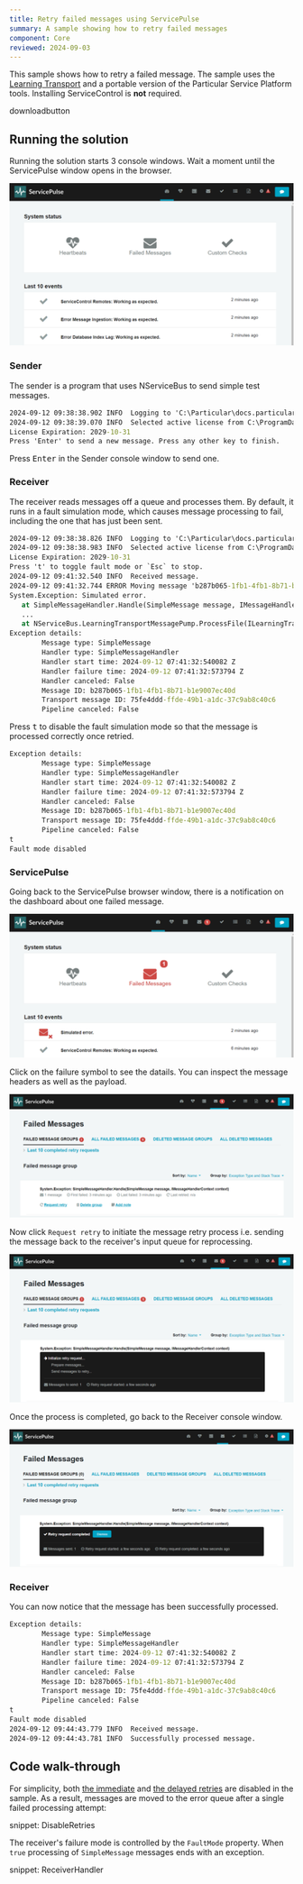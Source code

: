 ```yaml
---
title: Retry failed messages using ServicePulse
summary: A sample showing how to retry failed messages
component: Core
reviewed: 2024-09-03
---
```


This sample shows how to retry a failed message. The sample uses the [Learning Transport](/transports/learning/) and a portable version of the Particular Service Platform tools. Installing ServiceControl is **not** required.


downloadbutton

## Running the solution

Running the solution starts 3 console windows. Wait a moment until the ServicePulse window opens in the browser.

![service-pulse-fresh](service-pulse-fresh.png)

### Sender

The sender is a program that uses NServiceBus to send simple test messages.

```cmd
2024-09-12 09:38:38.902 INFO  Logging to 'C:\Particular\docs.particular.net\samples\servicecontrol\retry-messages\Core_9\Sender\bin\Debug\net8.0\' with level Info
2024-09-12 09:38:39.070 INFO  Selected active license from C:\ProgramData\ParticularSoftware\license.xml
License Expiration: 2029-10-31
Press 'Enter' to send a new message. Press any other key to finish.
```

Press <kbd>Enter</kbd> in the Sender console window to send one.

### Receiver

The receiver reads messages off a queue and processes them. By default, it runs in a fault simulation mode, which causes message processing to fail, including the one that has just been sent.

```cmd
2024-09-12 09:38:38.826 INFO  Logging to 'C:\Particular\docs.particular.net\samples\servicecontrol\retry-messages\Core_9\Receiver\bin\Debug\net8.0\' with level Info
2024-09-12 09:38:38.983 INFO  Selected active license from C:\ProgramData\ParticularSoftware\license.xml
License Expiration: 2029-10-31
Press 't' to toggle fault mode or `Esc` to stop.
2024-09-12 09:41:32.540 INFO  Received message.
2024-09-12 09:41:32.744 ERROR Moving message 'b287b065-1fb1-4fb1-8b71-b1e9007ec40d' to the error queue 'error' because processing failed due to an exception:
System.Exception: Simulated error.
   at SimpleMessageHandler.Handle(SimpleMessage message, IMessageHandlerContext context) in C:\Particular\docs.particular.net\samples\servicecontrol\retry-messages\Core_9\Receiver\SimpleMessageHandler.cs:line 19
   ...
   at NServiceBus.LearningTransportMessagePump.ProcessFile(ILearningTransportTransaction transaction, String messageId, CancellationToken messageProcessingCancellationToken) in /_/src/NServiceBus.Core/Transports/Learning/LearningTransportMessagePump.cs:line 340
Exception details:
        Message type: SimpleMessage
        Handler type: SimpleMessageHandler
        Handler start time: 2024-09-12 07:41:32:540082 Z
        Handler failure time: 2024-09-12 07:41:32:573794 Z
        Handler canceled: False
        Message ID: b287b065-1fb1-4fb1-8b71-b1e9007ec40d
        Transport message ID: 75fe4ddd-ffde-49b1-a1dc-37c9ab8c40c6
        Pipeline canceled: False
```

Press <kbd>t</kbd> to disable the fault simulation mode so that the message is processed correctly once retried.

```cmd
Exception details:
        Message type: SimpleMessage
        Handler type: SimpleMessageHandler
        Handler start time: 2024-09-12 07:41:32:540082 Z
        Handler failure time: 2024-09-12 07:41:32:573794 Z
        Handler canceled: False
        Message ID: b287b065-1fb1-4fb1-8b71-b1e9007ec40d
        Transport message ID: 75fe4ddd-ffde-49b1-a1dc-37c9ab8c40c6
        Pipeline canceled: False
t
Fault mode disabled
```

### ServicePulse

Going back to the ServicePulse browser window, there is a notification on the dashboard about one failed message. 

![service-pulse-dash-error](service-pulse-dash-error.png)

Click on the failure symbol to see the datails. You can inspect the message headers as well as the payload.

![service-pulse-error-details](service-pulse-error-details.png)

Now click `Request retry` to initiate the message retry process i.e. sending the message back to the receiver's input queue for reprocessing.

![service-pulse-retry-in-progress](service-pulse-retry-in-progress.png)

Once the process is completed, go back to the Receiver console window.

![service-pulse-retry-completed](service-pulse-retry-completed.png)

### Receiver

You can now notice that the message has been successfully processed.

```cmd
Exception details:
        Message type: SimpleMessage
        Handler type: SimpleMessageHandler
        Handler start time: 2024-09-12 07:41:32:540082 Z
        Handler failure time: 2024-09-12 07:41:32:573794 Z
        Handler canceled: False
        Message ID: b287b065-1fb1-4fb1-8b71-b1e9007ec40d
        Transport message ID: 75fe4ddd-ffde-49b1-a1dc-37c9ab8c40c6
        Pipeline canceled: False
t
Fault mode disabled
2024-09-12 09:44:43.779 INFO  Received message.
2024-09-12 09:44:43.781 INFO  Successfully processed message.
```

## Code walk-through

For simplicity, both [the immediate](/nservicebus/recoverability/index.md#immediate-retries) and [the delayed retries](/nservicebus/recoverability/index.md#delayed-retries) are disabled in the sample. As a result, messages are moved to the error queue after a single failed processing attempt:

snippet: DisableRetries

The receiver's failure mode is controlled by the `FaultMode` property. When `true` processing of `SimpleMessage` messages ends with an exception.

snippet: ReceiverHandler